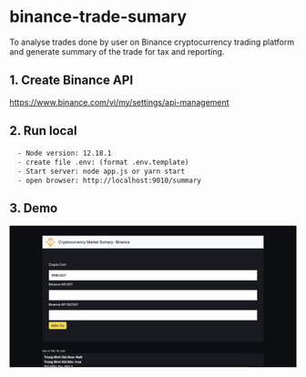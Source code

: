 # binance-trade-sumary

To analyse trades done by user on Binance cryptocurrency trading platform and generate summary of the trade for tax and reporting.


## 1. Create Binance API 
https://www.binance.com/vi/my/settings/api-management
## 2. Run local
```
  - Node version: 12.18.1 
  - create file .env: (format .env.template)
  - Start server: node app.js or yarn start
  - open browser: http://localhost:9010/summary
```
## 3. Demo
![demo](./image/demo.png)
